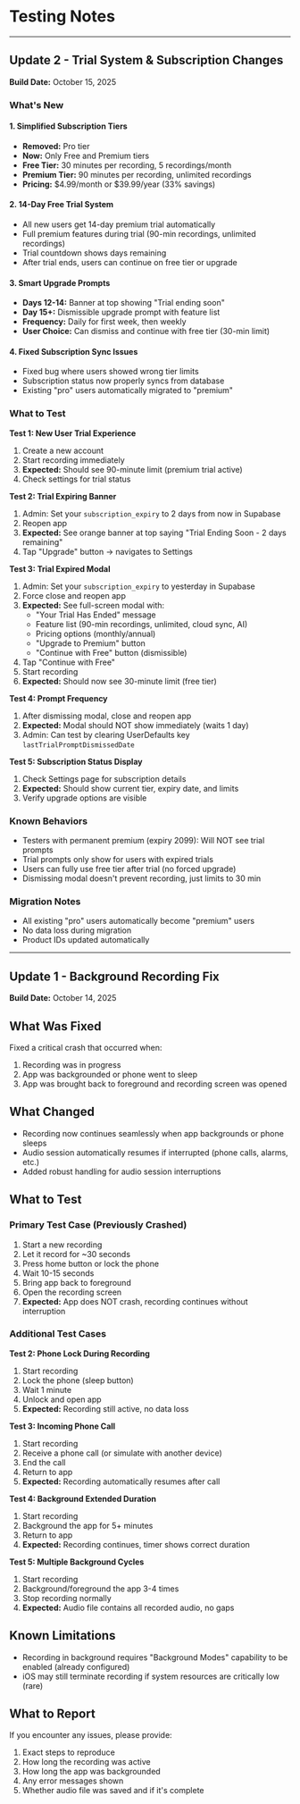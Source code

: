 # Testing Notes

---

## Update 2 - Trial System & Subscription Changes
**Build Date:** October 15, 2025

### What's New

#### 1. Simplified Subscription Tiers
- **Removed:** Pro tier
- **Now:** Only Free and Premium tiers
- **Free Tier:** 30 minutes per recording, 5 recordings/month
- **Premium Tier:** 90 minutes per recording, unlimited recordings
- **Pricing:** $4.99/month or $39.99/year (33% savings)

#### 2. 14-Day Free Trial System
- All new users get 14-day premium trial automatically
- Full premium features during trial (90-min recordings, unlimited recordings)
- Trial countdown shows days remaining
- After trial ends, users can continue on free tier or upgrade

#### 3. Smart Upgrade Prompts
- **Days 12-14:** Banner at top showing "Trial ending soon"
- **Day 15+:** Dismissible upgrade prompt with feature list
- **Frequency:** Daily for first week, then weekly
- **User Choice:** Can dismiss and continue with free tier (30-min limit)

#### 4. Fixed Subscription Sync Issues
- Fixed bug where users showed wrong tier limits
- Subscription status now properly syncs from database
- Existing "pro" users automatically migrated to "premium"

### What to Test

**Test 1: New User Trial Experience**
1. Create a new account
2. Start recording immediately
3. **Expected:** Should see 90-minute limit (premium trial active)
4. Check settings for trial status

**Test 2: Trial Expiring Banner**
1. Admin: Set your `subscription_expiry` to 2 days from now in Supabase
2. Reopen app
3. **Expected:** See orange banner at top saying "Trial Ending Soon - 2 days remaining"
4. Tap "Upgrade" button → navigates to Settings

**Test 3: Trial Expired Modal**
1. Admin: Set your `subscription_expiry` to yesterday in Supabase
2. Force close and reopen app
3. **Expected:** See full-screen modal with:
   - "Your Trial Has Ended" message
   - Feature list (90-min recordings, unlimited, cloud sync, AI)
   - Pricing options (monthly/annual)
   - "Upgrade to Premium" button
   - "Continue with Free" button (dismissible)
4. Tap "Continue with Free"
5. Start recording
6. **Expected:** Should now see 30-minute limit (free tier)

**Test 4: Prompt Frequency**
1. After dismissing modal, close and reopen app
2. **Expected:** Modal should NOT show immediately (waits 1 day)
3. Admin: Can test by clearing UserDefaults key `lastTrialPromptDismissedDate`

**Test 5: Subscription Status Display**
1. Check Settings page for subscription details
2. **Expected:** Should show current tier, expiry date, and limits
3. Verify upgrade options are visible

### Known Behaviors
- Testers with permanent premium (expiry 2099): Will NOT see trial prompts
- Trial prompts only show for users with expired trials
- Users can fully use free tier after trial (no forced upgrade)
- Dismissing modal doesn't prevent recording, just limits to 30 min

### Migration Notes
- All existing "pro" users automatically become "premium" users
- No data loss during migration
- Product IDs updated automatically

---

## Update 1 - Background Recording Fix
**Build Date:** October 14, 2025

## What Was Fixed
Fixed a critical crash that occurred when:
1. Recording was in progress
2. App was backgrounded or phone went to sleep
3. App was brought back to foreground and recording screen was opened

## What Changed
- Recording now continues seamlessly when app backgrounds or phone sleeps
- Audio session automatically resumes if interrupted (phone calls, alarms, etc.)
- Added robust handling for audio session interruptions

## What to Test

### Primary Test Case (Previously Crashed)
1. Start a new recording
2. Let it record for ~30 seconds
3. Press home button or lock the phone
4. Wait 10-15 seconds
5. Bring app back to foreground
6. Open the recording screen
7. **Expected:** App does NOT crash, recording continues without interruption

### Additional Test Cases

**Test 2: Phone Lock During Recording**
1. Start recording
2. Lock the phone (sleep button)
3. Wait 1 minute
4. Unlock and open app
5. **Expected:** Recording still active, no data loss

**Test 3: Incoming Phone Call**
1. Start recording
2. Receive a phone call (or simulate with another device)
3. End the call
4. Return to app
5. **Expected:** Recording automatically resumes after call

**Test 4: Background Extended Duration**
1. Start recording
2. Background the app for 5+ minutes
3. Return to app
4. **Expected:** Recording continues, timer shows correct duration

**Test 5: Multiple Background Cycles**
1. Start recording
2. Background/foreground the app 3-4 times
3. Stop recording normally
4. **Expected:** Audio file contains all recorded audio, no gaps

## Known Limitations
- Recording in background requires "Background Modes" capability to be enabled (already configured)
- iOS may still terminate recording if system resources are critically low (rare)

## What to Report
If you encounter any issues, please provide:
1. Exact steps to reproduce
2. How long the recording was active
3. How long the app was backgrounded
4. Any error messages shown
5. Whether audio file was saved and if it's complete
